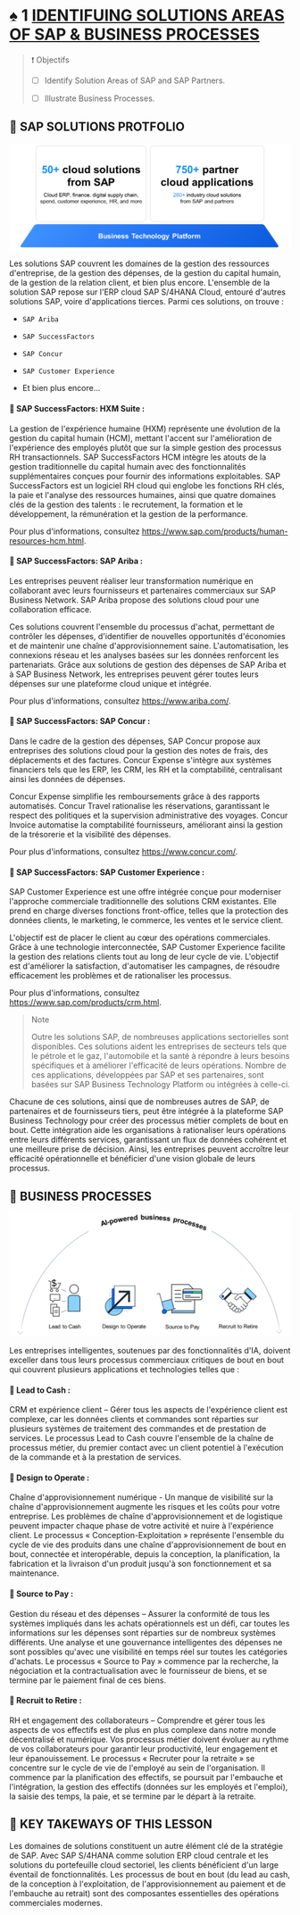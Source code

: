 # ♠ 1 [IDENTIFUING SOLUTIONS AREAS OF SAP & BUSINESS PROCESSES](https://learning.sap.com/learning-journeys/discover-sap-business-technology-platform/identifying-solution-areas-of-the-intelligent-sustainable-enterprise_c46fd60f-ece0-4d3e-9496-1a4b0ec355f9)

> :exclamation: Objectifs
>
> - [ ] Identify Solution Areas of SAP and SAP Partners.
>
> - [ ] Illustrate Business Processes.

## :closed_book: SAP SOLUTIONS PROTFOLIO

![](./RESSOURCES/SolutionAreasIE.png)

Les solutions SAP couvrent les domaines de la gestion des ressources d'entreprise, de la gestion des dépenses, de la gestion du capital humain, de la gestion de la relation client, et bien plus encore. L'ensemble de la solution SAP repose sur l'ERP cloud SAP S/4HANA Cloud, entouré d'autres solutions SAP, voire d'applications tierces. Parmi ces solutions, on trouve :

- `SAP Ariba`

- `SAP SuccessFactors`

- `SAP Concur`

- `SAP Customer Experience`

- Et bien plus encore...

#### :small_red_triangle_down: SAP SuccessFactors: HXM Suite :

La gestion de l'expérience humaine (HXM) représente une évolution de la gestion du capital humain (HCM), mettant l'accent sur l'amélioration de l'expérience des employés plutôt que sur la simple gestion des processus RH transactionnels. SAP SuccessFactors HCM intègre les atouts de la gestion traditionnelle du capital humain avec des fonctionnalités supplémentaires conçues pour fournir des informations exploitables. SAP SuccessFactors est un logiciel RH cloud qui englobe les fonctions RH clés, la paie et l'analyse des ressources humaines, ainsi que quatre domaines clés de la gestion des talents : le recrutement, la formation et le développement, la rémunération et la gestion de la performance.

Pour plus d'informations, consultez https://www.sap.com/products/human-resources-hcm.html.

#### :small_red_triangle_down: SAP SuccessFactors: SAP Ariba :

Les entreprises peuvent réaliser leur transformation numérique en collaborant avec leurs fournisseurs et partenaires commerciaux sur SAP Business Network. SAP Ariba propose des solutions cloud pour une collaboration efficace.

Ces solutions couvrent l'ensemble du processus d'achat, permettant de contrôler les dépenses, d'identifier de nouvelles opportunités d'économies et de maintenir une chaîne d'approvisionnement saine. L'automatisation, les connexions réseau et les analyses basées sur les données renforcent les partenariats. Grâce aux solutions de gestion des dépenses de SAP Ariba et à SAP Business Network, les entreprises peuvent gérer toutes leurs dépenses sur une plateforme cloud unique et intégrée.

Pour plus d'informations, consultez https://www.ariba.com/.

#### :small_red_triangle_down: SAP SuccessFactors: SAP Concur :

Dans le cadre de la gestion des dépenses, SAP Concur propose aux entreprises des solutions cloud pour la gestion des notes de frais, des déplacements et des factures. Concur Expense s'intègre aux systèmes financiers tels que les ERP, les CRM, les RH et la comptabilité, centralisant ainsi les données de dépenses.

Concur Expense simplifie les remboursements grâce à des rapports automatisés. Concur Travel rationalise les réservations, garantissant le respect des politiques et la supervision administrative des voyages. Concur Invoice automatise la comptabilité fournisseurs, améliorant ainsi la gestion de la trésorerie et la visibilité des dépenses.

Pour plus d'informations, consultez https://www.concur.com/.

#### :small_red_triangle_down: SAP SuccessFactors: SAP Customer Experience :

SAP Customer Experience est une offre intégrée conçue pour moderniser l'approche commerciale traditionnelle des solutions CRM existantes. Elle prend en charge diverses fonctions front-office, telles que la protection des données clients, le marketing, le commerce, les ventes et le service client.

L'objectif est de placer le client au cœur des opérations commerciales. Grâce à une technologie interconnectée, SAP Customer Experience facilite la gestion des relations clients tout au long de leur cycle de vie. L'objectif est d'améliorer la satisfaction, d'automatiser les campagnes, de résoudre efficacement les problèmes et de rationaliser les processus.

Pour plus d'informations, consultez https://www.sap.com/products/crm.html.

> Note
>
> Outre les solutions SAP, de nombreuses applications sectorielles sont disponibles. Ces solutions aident les entreprises de secteurs tels que le pétrole et le gaz, l'automobile et la santé à répondre à leurs besoins spécifiques et à améliorer l'efficacité de leurs opérations. Nombre de ces applications, développées par SAP et ses partenaires, sont basées sur SAP Business Technology Platform ou intégrées à celle-ci.

Chacune de ces solutions, ainsi que de nombreuses autres de SAP, de partenaires et de fournisseurs tiers, peut être intégrée à la plateforme SAP Business Technology pour créer des processus métier complets de bout en bout. Cette intégration aide les organisations à rationaliser leurs opérations entre leurs différents services, garantissant un flux de données cohérent et une meilleure prise de décision. Ainsi, les entreprises peuvent accroître leur efficacité opérationnelle et bénéficier d'une vision globale de leurs processus.

## :closed_book: BUSINESS PROCESSES

![](./RESSOURCES/01_U1L3_processes.png)

Les entreprises intelligentes, soutenues par des fonctionnalités d'IA, doivent exceller dans tous leurs processus commerciaux critiques de bout en bout qui couvrent plusieurs applications et technologies telles que :

#### :small_red_triangle_down: Lead to Cash :

CRM et expérience client – ​​Gérer tous les aspects de l'expérience client est complexe, car les données clients et commandes sont réparties sur plusieurs systèmes de traitement des commandes et de prestation de services. Le processus Lead to Cash couvre l'ensemble de la chaîne de processus métier, du premier contact avec un client potentiel à l'exécution de la commande et à la prestation de services.

#### :small_red_triangle_down: Design to Operate :

Chaîne d'approvisionnement numérique - Un manque de visibilité sur la chaîne d'approvisionnement augmente les risques et les coûts pour votre entreprise. Les problèmes de chaîne d'approvisionnement et de logistique peuvent impacter chaque phase de votre activité et nuire à l'expérience client. Le processus « Conception-Exploitation » représente l'ensemble du cycle de vie des produits dans une chaîne d'approvisionnement de bout en bout, connectée et interopérable, depuis la conception, la planification, la fabrication et la livraison d'un produit jusqu'à son fonctionnement et sa maintenance.

#### :small_red_triangle_down: Source to Pay :

Gestion du réseau et des dépenses – Assurer la conformité de tous les systèmes impliqués dans les achats opérationnels est un défi, car toutes les informations sur les dépenses sont réparties sur de nombreux systèmes différents. Une analyse et une gouvernance intelligentes des dépenses ne sont possibles qu'avec une visibilité en temps réel sur toutes les catégories d'achats. Le processus « Source to Pay » commence par la recherche, la négociation et la contractualisation avec le fournisseur de biens, et se termine par le paiement final de ces biens.

#### :small_red_triangle_down: Recruit to Retire :

RH et engagement des collaborateurs – Comprendre et gérer tous les aspects de vos effectifs est de plus en plus complexe dans notre monde décentralisé et numérique. Vos processus métier doivent évoluer au rythme de vos collaborateurs pour garantir leur productivité, leur engagement et leur épanouissement. Le processus « Recruter pour la retraite » se concentre sur le cycle de vie de l'employé au sein de l'organisation. Il commence par la planification des effectifs, se poursuit par l'embauche et l'intégration, la gestion des effectifs (données sur les employés et l'emploi), la saisie des temps, la paie, et se termine par le départ à la retraite.

## :closed_book: KEY TAKEWAYS OF THIS LESSON

Les domaines de solutions constituent un autre élément clé de la stratégie de SAP. Avec SAP S/4HANA comme solution ERP cloud centrale et les solutions du portefeuille cloud sectoriel, les clients bénéficient d'un large éventail de fonctionnalités. Les processus de bout en bout (du lead au cash, de la conception à l'exploitation, de l'approvisionnement au paiement et de l'embauche au retrait) sont des composantes essentielles des opérations commerciales modernes.
